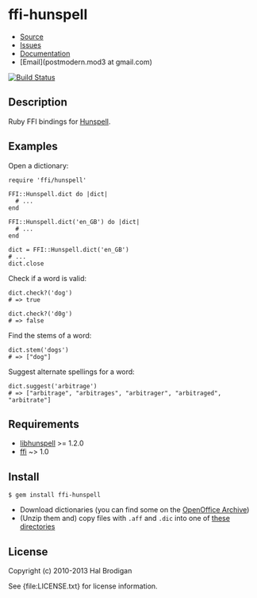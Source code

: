 # ffi-hunspell

* [Source](https://github.com/postmodern/ffi-hunspell)
* [Issues](https://github.com/postmodern/ffi-hunspell/issues)
* [Documentation](http://rubydoc.info/gems/ffi-hunspell/frames)
* [Email](postmodern.mod3 at gmail.com)

[![Build Status](https://secure.travis-ci.org/postmodern/ffi-hunspell.png?branch=master)](https://travis-ci.org/postmodern/ffi-hunspell)

## Description

Ruby FFI bindings for [Hunspell][libhunspell].

## Examples

Open a dictionary:

    require 'ffi/hunspell'
    
    FFI::Hunspell.dict do |dict|
      # ...
    end

    FFI::Hunspell.dict('en_GB') do |dict|
      # ...
    end

    dict = FFI::Hunspell.dict('en_GB')
    # ...
    dict.close

Check if a word is valid:

    dict.check?('dog')
    # => true

    dict.check?('d0g')
    # => false

Find the stems of a word:

    dict.stem('dogs')
    # => ["dog"]

Suggest alternate spellings for a word:

    dict.suggest('arbitrage')
    # => ["arbitrage", "arbitrages", "arbitrager", "arbitraged", "arbitrate"]

## Requirements

* [libhunspell] >= 1.2.0
* [ffi] ~> 1.0

## Install

    $ gem install ffi-hunspell
    

* Download dictionaries (you can find some on the [OpenOffice Archive](http://archive.services.openoffice.org/pub/mirror/OpenOffice.org/contrib/dictionaries))
* (Unzip them and) copy files with `.aff` and `.dic` into one of [these directories](lib/ffi/hunspell/hunspell.rb#L65-82)

## License

Copyright (c) 2010-2013 Hal Brodigan

See {file:LICENSE.txt} for license information.

[libhunspell]: http://hunspell.sourceforge.net/
[ffi]: https://github.com/ffi/ffi
